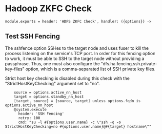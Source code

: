 
# Hadoop ZKFC Check

    module.exports = header: 'HDFS ZKFC Check', handler: ({options}) ->

## Test SSH Fencing

The sshfence option SSHes to the target node and uses fuser to kill the process
listening on the service's TCP port. In order for this fencing option to work,
it must be able to SSH to the target node without providing a passphrase. Thus,
one must also configure the "dfs.ha.fencing.ssh.private-key-files" option, which
is a comma-separated list of SSH private key files.

Strict host key checking is disabled during this check with the
"StrictHostKeyChecking" argument set to "no".

        source = options.active_nn_host
        target = options.standby_nn_host
        [target, source] = [source, target] unless options.fqdn is options.active_nn_host
        @system.execute
          header: 'SSH Fencing'
          retry: 100
          cmd: "su -l #{options.user.name} -c \"ssh -q -o StrictHostKeyChecking=no #{options.user.name}@#{target} hostname\""
